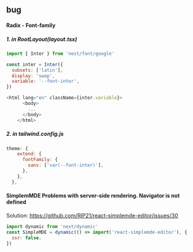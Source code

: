 ## bug

#### Radix - Font-family

##### 1. in RootLayout(layout.tsx)

```javascript
import { Inter } from 'next/font/google'

const inter = Inter({
  subsets: ['latin'],
  display: 'swap',
  variable: '--font-inter',
})

<html lang="en" className={inter.variable}>
      <body>
        ...
      </body>
    </html>

```

##### 2. in tailwind.config.js

```javascript
theme: {
    extend: {
      fontFamily: {
        sans: ['var(--font-inter)'],
      },
    },
  },
```

#### SimplemMDE Problems with server-side rendering. Navigator is not defined

Solution:
https://github.com/RIP21/react-simplemde-editor/issues/30

```javascript
import dynamic from 'next/dynamic'
const SimpleMDE = dynamic(() => import('react-simplemde-editor'), {
  ssr: false,
})
```
